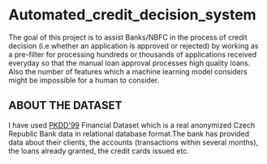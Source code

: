 # Automated_credit_decision_system

The goal of this project is to assist Banks/NBFC in the process of credit decision (i.e whether an application is approved or rejected) by working as a pre-filter for processing hundreds or thousands of applications received everyday so that the manual loan approval processes high quality loans. Also the number of features which a machine learning model considers might be impossible for a human to consider.


## ABOUT THE DATASET

I have used [PKDD'99](https://relational.fit.cvut.cz/dataset/Financial) Financial Dataset which is a real anonymized Czech Republic Bank data in relational database format.The bank has provided data about their clients, the accounts (transactions within several months), the loans already granted, the credit cards issued etc.
